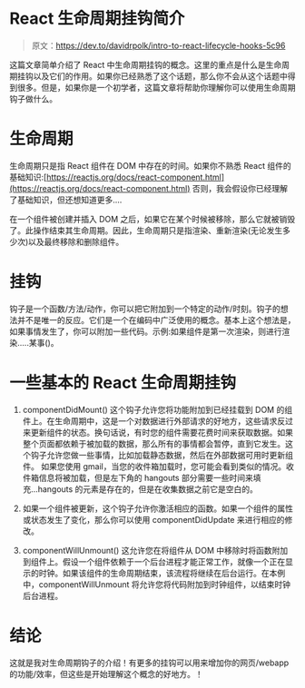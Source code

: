 # React 生命周期挂钩简介

> 原文：<https://dev.to/davidrpolk/intro-to-react-lifecycle-hooks-5c96>

这篇文章简单介绍了 React 中生命周期挂钩的概念。这里的重点是什么是生命周期挂钩以及它们的作用。如果你已经熟悉了这个话题，那么你不会从这个话题中得到很多。但是，如果你是一个初学者，这篇文章将帮助你理解你可以使用生命周期钩子做什么。

# 生命周期

生命周期只是指 React 组件在 DOM 中存在的时间。如果你不熟悉 React 组件的基础知识:[https://reactjs.org/docs/react-component.html](https://reactjs.org/docs/react-component.html)
否则，我会假设你已经理解了基础知识，但还想知道更多....

在一个组件被创建并插入 DOM 之后，如果它在某个时候被移除，那么它就被销毁了。此操作结束其生命周期。因此，生命周期只是指渲染、重新渲染(无论发生多少次)以及最终移除和删除组件。

# 挂钩

钩子是一个函数/方法/动作，你可以把它附加到一个特定的动作/时刻。钩子的想法并不是唯一的反应。它们是一个在编码中广泛使用的概念。基本上这个想法是，如果事情发生了，你可以附加一些代码。示例:如果组件是第一次渲染，则进行渲染.....某事()。

# 一些基本的 React 生命周期挂钩

1.  componentDidMount()
    这个钩子允许您将功能附加到已经挂载到 DOM 的组件上。在生命周期中，这是一个对数据进行外部请求的好地方，这些请求反过来更新组件的状态。换句话说，有时您的组件需要花费时间来获取数据。如果整个页面都依赖于被加载的数据，那么所有的事情都会暂停，直到它发生。这个钩子允许您做一些事情，比如加载静态数据，然后在外部数据可用时更新组件。
    如果您使用 gmail，当您的收件箱加载时，您可能会看到类似的情况。收件箱信息将被加载，但是左下角的 hangouts 部分需要一些时间来填充...hangouts 的元素是存在的，但是在收集数据之前它是空白的。

2.  如果一个组件被更新，这个钩子允许你激活相应的函数。如果一个组件的属性或状态发生了变化，那么你可以使用 componentDidUpdate 来进行相应的修改。

3.  componentWillUnmount()
    这允许您在将组件从 DOM 中移除时将函数附加到组件上。假设一个组件依赖于一个后台进程才能正常工作，就像一个正在显示的时钟。如果该组件的生命周期结束，该流程将继续在后台运行。在本例中，componentWillUnmount 将允许您将代码附加到时钟组件，以结束时钟后台进程。

# 结论

这就是我对生命周期钩子的介绍！有更多的挂钩可以用来增加你的网页/webapp 的功能/效率，但这些是开始理解这个概念的好地方。！